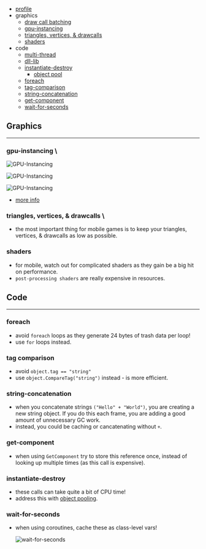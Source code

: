 * [profile](./profile)
* graphics
    * [draw call batching](./dc-batch)
    * [gpu-instancing](#gpu-instancing)
    * [triangles, vertices, & drawcalls](#triangles-vertices-drawcalls)
    * [shaders](#shaders)
* code
    * [multi-thread](./m-thread)
    * [dll-lib](./dll)
    * [instantiate-destroy](#instantiate-destroy)
        * [object pool](./pool)
    * [foreach](#foreach)
    * [tag-comparison](#tag-comparison)
    * [string-concatenation](#string-concatenation)
    * [get-component](#get-component)
    * [wait-for-seconds](#wait-for-seconds)

## Graphics

---

### gpu-instancing <a name="gpu-instancing"></a>\

  ![GPU-Instancing](_asset/img/1.png)

  ![GPU-Instancing](_asset/img/2.png)
  
  ![GPU-Instancing](_asset/img/3.png)

* [more info](https://docs.unity3d.com/Manual/GPUInstancing.html)

### triangles, vertices, & drawcalls <a name="triangles-vertices-drawcalls"></a>\

* the most important thing for mobile games is to keep your triangles, vertices, & drawcalls as low as possible.

### shaders <a name="shaders"></a>

* for mobile, watch out for complicated shaders as they gain be a big hit on performance.
* `post-processing shaders` are really expensive in resources.

## Code

---

### foreach <a name="foreach"></a>

* avoid `foreach` loops as they generate 24 bytes of trash data per loop!
* use `for` loops instead.

### tag comparison <a name="tag-comparison"></a>

* avoid `object.tag == "string"`
* use `object.CompareTag("string")` instead - is more efficient.

### string-concatenation <a name="string-concatenation"></a>

* when you concatenate strings `("Hello" + "World")`, you are creating a new string object.  If you do this each frame, you are adding a good amount of unnecessary GC work.
* instead, you could be caching or cancatenating without `+`.

### get-component <a name="get-component"></a>

* when using `GetComponent` try to store this reference once, instead of looking up multiple times (as this call is expensive).

### instantiate-destroy <a name="instantiate-destroy"></a>

* these calls can take quite a bit of CPU time!
* address this with [object pooling](./pool).

### wait-for-seconds <a name="wait-for-seconds"></a>

* when using coroutines, cache these as class-level vars!

  ![wait-for-seconds](_asset/img/4.png)